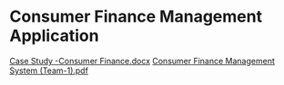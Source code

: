 # Consumer Finance Management Application
[Case Study -Consumer Finance.docx](https://github.com/priyaps2000/consumerfinancemanagement/files/9938805/Case.Study.-Consumer.Finance.docx)
[Consumer Finance Management System (Team-1).pdf](https://github.com/priyaps2000/consumerfinancemanagement/files/10037639/Consumer.Finance.Management.System.Team-1.pdf)
